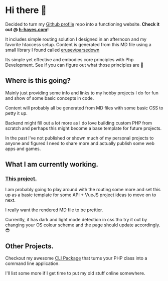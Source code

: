 # Hi there 👋
Decided to turn my [Github profile](https://github.com/b-hayes/b-hayes) repo into a functioning website.
**Check it out @ [h-hayes.com](h-hayes.com)!**

It includes simple routing solution I designed in an afternoon and my favorite htaccess setup.
Content is generated from this MD file using a small library I found called [erusev/parsedown](https://github.com/erusev/parsedown)

Its simple yet effective and embodies core principles with Php Development.
See if you can figure out what those principles are 🤔

## Where is this going?
Mainly just providing some info and links to my hobby projects I do for fun and show of some basic concepts in code.

Content will probably all be generated from MD files with some basic CSS to petty it up.

Backend might fill out a lot more as I do love building custom PHP from scratch and perhaps
this might become a base template for future projects.

In the past I've not published or shown much of my personal projects to anyone and figured I need to share more and
actually publish some web apps and games.

## What I am currently working.
### [This project.](b-hayes.com)
I am probably going to play around with the routing some more and set this up as a basic template for some
API + VueJS project ideas to move on to next.

I really want the rendered MD file to be prettier.

Currently, it has dark and light mode detection in css tho try it out by changing your OS colour scheme and the page
should update accordingly. 😎

## Other Projects.
Checkout my awesome [CLI Package](https://github.com/b-hayes/cli) that turns your PHP class into a command line application.

I'll list some more if I get time to put my old stuff online somewhere.